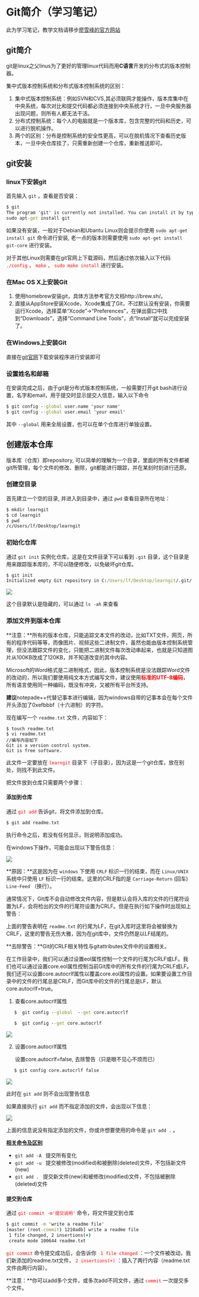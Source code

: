 # Git简介（学习笔记）

此为学习笔记，教学文档请移步[廖雪峰的官方网站](https://www.liaoxuefeng.com/)

<!-- more -->

## git简介

git是linux之父linus为了更好的管理linux代码而用**C语言**开发的分布式的版本控制器。

集中式版本控制系统和分布式版本控制系统的区别：

1. 集中式版本控制系统：例如SVN和CVS,其必须联网才能操作，版本库集中在中央系统，每次对比和提交代码都必须连接到中央系统才行，一旦中央服务器出现问题，则所有人都无法干活。
2. 分布式控制系统：每个人的电脑就是一个版本库，包含完整的代码和历史，可以进行脱机操作。
3. 两个的区别：分布是控制系统的安全性更高，可以在脱机情况下查看历史版本，一旦中央仓库挂了，只需重新创建一个仓库，重新推送即可。

## git安装

### linux下安装git

首先输入 `git` ，查看是否安装：

``` cmd
$ git
The program 'git' is currently not installed. You can install it by typing:
sudo apt-get install git
```

如果没有安装，一般对于Debian和Ubantu  Linux则会提示你使用 `sudo apt-get install git` 命令进行安装, 老一点的版本则需要使用 `sudo apt-get install git-core` 进行安装。

对于其他Linux则需要在git官网上下载源码，然后通过依次输入以下代码<font color="red"> `./config` ， `make` ， `sudo make install` </font>进行安装。

### 在Mac OS X上安装Git

1. 使用homebrew安装git，具体方法参考官方文档http://brew.sh/。
2. 直接从AppStore安装Xcode，Xcode集成了Git，不过默认没有安装，你需要运行Xcode，选择菜单“Xcode”->“Preferences”，在弹出窗口中找到“Downloads”，选择“Command Line Tools”，点“Install”就可以完成安装了。

### 在Windows上安装Git

直接在[git官网](https://git-scm.com/downloads)下载安装程序进行安装即可

### 设置姓名和邮箱

在安装完成之后，由于git是分布式版本控制系统，一般需要打开git bash进行设置，名字和email，用于提交时显示提交人信息，输入以下命令

``` cmd
$ git config --global user.name 'your name'
$ git config --global user.email 'your email'
```

其中 `--global` 用来全局设置，也可以在单个仓库进行单独设置。

## 创建版本仓库

版本库（仓库）即repository, 可以简单的理解为一个目录，里面的所有文件都被git所管理，每个文件的修改、删除，git都能进行跟踪，并在某刻时刻进行还原。

### 创建空目录

首先建立一个空的目录, 并进入到目录中，通过 `pwd` 查看目录所在地址：

``` cmd
$ mkdir learngit
$ cd learngit
$ pwd
/c/Users/lf/Desktop/learngit
```

### 初始化仓库

通过 `git init` 实例化仓库，这是在文件目录下可以看到 `.git` 目录，这个目录是用来跟踪版本库的，不可以随便修改，以免破坏git仓库。

``` cmd
$ git init
Initialized empty Git repository in C:/Users/lf/Desktop/learngit/.git/
```

![](https://raw.githubusercontent.com/recoveryMonster/HexoImages/master/img/20190707005503.png)

这个目录默认是隐藏的，可以通过 `ls -ah` 来查看

### 添加文件到版本仓库

**注意：**所有的版本仓库，只能追踪文本文件的改动，比如TXT文件，网页，所有的程序代码等等，而像图片、视频这些二进制文件，虽然也能由版本控制系统管理，但没法跟踪文件的变化，只能把二进制文件每次改动串起来，也就是只知道图片从100KB改成了120KB，并不知道改变的其中内容。

Microsoft的Word格式是二进制格式，因此，版本控制系统是没法跟踪Word文件的改动的，所以我们要使用纯文本方式编写文件，建议使用<font color="red">**标准的UTF-8编码**</font>，所有语言使用同一种编码，既没有冲突，又被所有平台所支持。

**建议**notepade++代替记事本进行编辑，因为windows自带的记事本会在每个文件开头添加了0xefbbbf（十六进制）的字符。

现在编写一个 `readme.txt` 文件，内容如下：

``` 
$ touch readme.txt
$ vi readme.txt
//编写内容如下
Git is a version control system.
Git is free software.
```

此文件一定要放在<font color="red"> `learngit` </font>目录下（子目录），因为这是一个git仓库，放在别处，则找不到此文件。

把文件放到仓库只需要两个步骤：

#### 添加到仓库

通过<font color="red"> `git add` </font>告诉git，将文件添加到仓库。

``` cmd
$ git add readme.txt
```

执行命令之后，若没有任何显示，则说明添加成功。

在windows下操作，可能会出现以下警告信息：

![](https://raw.githubusercontent.com/recoveryMonster/HexoImages/master/img/20190707012043.png)

**原因：**这是因为在 `windows` 下使用 `CRLF` 标识一行的结束，而在 `Linux/UNIX` 系统中只使用 `LF` 标识一行的结束。这里的CRLF指的是 `Carriage-Return` (回车) ` Line-Feed` （换行）。

通常情况下，Git库不会自动修改文件内容，但是默认会将入库的文件的行尾符设置为LF，会将检出的文件的行尾符设置为CRLF。但是在执行如下操作时出现如上警告：

上面的警告表明在 `readme.txt` 的行尾为LF，在git入库时这里将会被替换为CRLF，这里的警告无伤大雅，因为在git库中，文件仍然是以LF结尾的。

**去除警告：**Git的CRLF相关特性与gitattributes文件中的设置相关。

在工作目录中，我们可以通过设置eol属性控制一个文件的行尾为CRLF或LF。我们也可以通过设置core.eol属性控制当前Git库中的所有文件的行尾为CRLF或LF。我们还可以设置core.autocrlf属性以覆盖core.eol属性的设置。如果要设置工作目录中的文件的行尾总是CRLF，而Git库中的文件的行尾总是LF，默认core.autocrlf=true。

1. 查看core.autocrlf属性

   

``` cmd
   $  git config --global  --get core.autocrlf
   
   $  git config --get core.autocrlf
   ```

   ![](https://raw.githubusercontent.com/recoveryMonster/HexoImages/master/img/20190707013533.png)

2. 设置core.autocrlf属性

   设置core.autocrlf=false, 去除警告（只是眼不见心不烦而已）

   

``` cmd
   $ git config core.autocrlf false
   ```

   ![](https://raw.githubusercontent.com/recoveryMonster/HexoImages/master/img/20190707013711.png)

此时在 `git add` 则不会出现警告信息

如果直接执行 `git add` 而不指定添加的文件，会出现以下信息：

![](https://raw.githubusercontent.com/recoveryMonster/HexoImages/master/img/20190707143808.png)

上面的信息说没有指定添加的文件，你或许想要使用的命令是 `git add .` 。

**[相关命令及区别](https://www.cnblogs.com/skura23/p/5859243.html)**

* `git add -A ` 提交所有变化
* `git add -u ` 提交被修改(modified)和被删除(deleted)文件，不包括新文件(new)
* `git add . ` 提交新文件(new)和被修改(modified)文件，不包括被删除(deleted)文件

#### 提交到仓库

通过<font color="red"> `git commit -m'提交说明'` </font>命令，将文件提交到仓库

``` cmd
$ git commit -m 'write a readme file'
[master (root-commit) 1210adb] write a readme file
 1 file changed, 2 insertions(+)
 create mode 100644 readme.txt
```

<font color="red"> `git commit` </font>命令提交成功后，会告诉你<font color="red"> ` 1 file changed` </font>：一个文件被改动，我们新添加的readme.txt文件，<font color="red"> `2 insertions(+)` </font>：插入了两行内容（readme.txt文件由两行内容）。

**注意：**你可以add多个文件，或多次add不同文件，通过<font color="red"> `commit` </font>一次提交多个文件。
